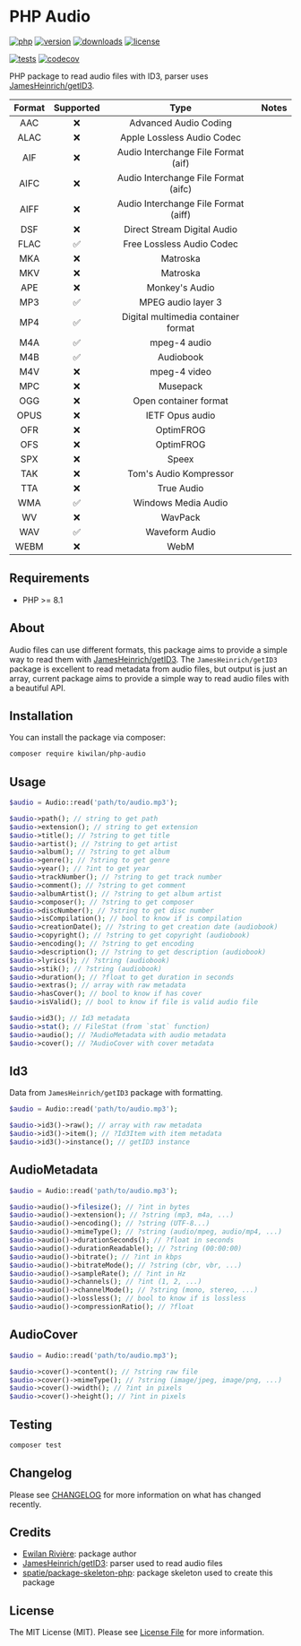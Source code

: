 # PHP Audio

[![php][php-version-src]][php-version-href]
[![version][version-src]][version-href]
[![downloads][downloads-src]][downloads-href]
[![license][license-src]][license-href]

[![tests][tests-src]][tests-href]
[![codecov][codecov-src]][codecov-href]

PHP package to read audio files with ID3, parser uses [JamesHeinrich/getID3](https://github.com/JamesHeinrich/getID3).

| Format | Supported |                 Type                 | Notes |
| :----: | :-------: | :----------------------------------: | :---: |
|  AAC   |    ❌     |        Advanced Audio Coding         |       |
|  ALAC  |    ❌     |      Apple Lossless Audio Codec      |       |
|  AIF   |    ❌     | Audio Interchange File Format (aif)  |       |
|  AIFC  |    ❌     | Audio Interchange File Format (aifc) |       |
|  AIFF  |    ❌     | Audio Interchange File Format (aiff) |       |
|  DSF   |    ❌     |     Direct Stream Digital Audio      |       |
|  FLAC  |    ✅     |      Free Lossless Audio Codec       |       |
|  MKA   |    ❌     |               Matroska               |       |
|  MKV   |    ❌     |               Matroska               |       |
|  APE   |    ❌     |            Monkey's Audio            |       |
|  MP3   |    ✅     |          MPEG audio layer 3          |       |
|  MP4   |    ✅     | Digital multimedia container format  |       |
|  M4A   |    ✅     |             mpeg-4 audio             |       |
|  M4B   |    ✅     |              Audiobook               |       |
|  M4V   |    ❌     |             mpeg-4 video             |       |
|  MPC   |    ❌     |               Musepack               |       |
|  OGG   |    ❌     |        Open container format         |       |
|  OPUS  |    ❌     |           IETF Opus audio            |       |
|  OFR   |    ❌     |              OptimFROG               |       |
|  OFS   |    ❌     |              OptimFROG               |       |
|  SPX   |    ❌     |                Speex                 |       |
|  TAK   |    ❌     |        Tom's Audio Kompressor        |       |
|  TTA   |    ❌     |              True Audio              |       |
|  WMA   |    ✅     |         Windows Media Audio          |       |
|   WV   |    ❌     |               WavPack                |       |
|  WAV   |    ✅     |            Waveform Audio            |       |
|  WEBM  |    ❌     |                 WebM                 |       |

## Requirements

-   PHP >= 8.1

## About

Audio files can use different formats, this package aims to provide a simple way to read them with [JamesHeinrich/getID3](https://github.com/JamesHeinrich/getID3). The `JamesHeinrich/getID3` package is excellent to read metadata from audio files, but output is just an array, current package aims to provide a simple way to read audio files with a beautiful API.

## Installation

You can install the package via composer:

```bash
composer require kiwilan/php-audio
```

## Usage

```php
$audio = Audio::read('path/to/audio.mp3');

$audio->path(); // string to get path
$audio->extension(); // string to get extension
$audio->title(); // ?string to get title
$audio->artist(); // ?string to get artist
$audio->album(); // ?string to get album
$audio->genre(); // ?string to get genre
$audio->year(); // ?int to get year
$audio->trackNumber(); // ?string to get track number
$audio->comment(); // ?string to get comment
$audio->albumArtist(); // ?string to get album artist
$audio->composer(); // ?string to get composer
$audio->discNumber(); // ?string to get disc number
$audio->isCompilation(); // bool to know if is compilation
$audio->creationDate(); // ?string to get creation date (audiobook)
$audio->copyright(); // ?string to get copyright (audiobook)
$audio->encoding(); // ?string to get encoding
$audio->description(); // ?string to get description (audiobook)
$audio->lyrics(); // ?string (audiobook)
$audio->stik(); // ?string (audiobook)
$audio->duration(); // ?float to get duration in seconds
$audio->extras(); // array with raw metadata
$audio->hasCover(); // bool to know if has cover
$audio->isValid(); // bool to know if file is valid audio file

$audio->id3(); // Id3 metadata
$audio->stat(); // FileStat (from `stat` function)
$audio->audio(); // ?AudioMetadata with audio metadata
$audio->cover(); // ?AudioCover with cover metadata
```

## Id3

Data from `JamesHeinrich/getID3` package with formatting.

```php
$audio = Audio::read('path/to/audio.mp3');

$audio->id3()->raw(); // array with raw metadata
$audio->id3()->item(); // ?Id3Item with item metadata
$audio->id3()->instance(); // getID3 instance
```

## AudioMetadata

```php
$audio = Audio::read('path/to/audio.mp3');

$audio->audio()->filesize(); // ?int in bytes
$audio->audio()->extension(); // ?string (mp3, m4a, ...)
$audio->audio()->encoding(); // ?string (UTF-8...)
$audio->audio()->mimeType(); // ?string (audio/mpeg, audio/mp4, ...)
$audio->audio()->durationSeconds(); // ?float in seconds
$audio->audio()->durationReadable(); // ?string (00:00:00)
$audio->audio()->bitrate(); // ?int in kbps
$audio->audio()->bitrateMode(); // ?string (cbr, vbr, ...)
$audio->audio()->sampleRate(); // ?int in Hz
$audio->audio()->channels(); // ?int (1, 2, ...)
$audio->audio()->channelMode(); // ?string (mono, stereo, ...)
$audio->audio()->lossless(); // bool to know if is lossless
$audio->audio()->compressionRatio(); // ?float
```

## AudioCover

```php
$audio = Audio::read('path/to/audio.mp3');

$audio->cover()->content(); // ?string raw file
$audio->cover()->mimeType(); // ?string (image/jpeg, image/png, ...)
$audio->cover()->width(); // ?int in pixels
$audio->cover()->height(); // ?int in pixels
```

## Testing

```bash
composer test
```

## Changelog

Please see [CHANGELOG](CHANGELOG.md) for more information on what has changed recently.

## Credits

-   [Ewilan Rivière](https://github.com/ewilan-riviere): package author
-   [JamesHeinrich/getID3](https://github.com/JamesHeinrich/getID3): parser used to read audio files
-   [spatie/package-skeleton-php](https://github.com/spatie/package-skeleton-php): package skeleton used to create this package

## License

The MIT License (MIT). Please see [License File](LICENSE.md) for more information.

[version-src]: https://img.shields.io/packagist/v/kiwilan/php-audio.svg?style=flat-square&colorA=18181B&colorB=777BB4
[version-href]: https://packagist.org/packages/kiwilan/php-audio
[php-version-src]: https://img.shields.io/static/v1?style=flat-square&label=PHP&message=v8.1&color=777BB4&logo=php&logoColor=ffffff&labelColor=18181b
[php-version-href]: https://www.php.net/
[downloads-src]: https://img.shields.io/packagist/dt/kiwilan/php-audio.svg?style=flat-square&colorA=18181B&colorB=777BB4
[downloads-href]: https://packagist.org/packages/kiwilan/php-audio
[license-src]: https://img.shields.io/github/license/kiwilan/php-audio.svg?style=flat-square&colorA=18181B&colorB=777BB4
[license-href]: https://github.com/kiwilan/php-audio/blob/main/README.md
[tests-src]: https://img.shields.io/github/actions/workflow/status/kiwilan/php-audio/run-tests.yml?branch=main&label=tests&style=flat-square&colorA=18181B
[tests-href]: https://packagist.org/packages/kiwilan/php-audio
[codecov-src]: https://codecov.io/gh/kiwilan/php-audio/branch/main/graph/badge.svg?token=4L0D92Z1EZ
[codecov-href]: https://codecov.io/gh/kiwilan/php-audio
